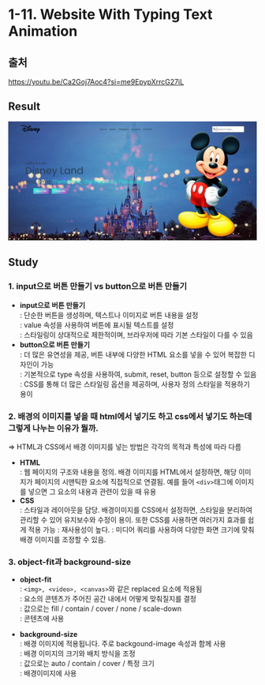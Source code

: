 # 1-11. Website With Typing Text Animation

## 출처

https://youtu.be/Ca2Goj7Aoc4?si=me9EpypXrrcG27iL

## Result

<img src="img/result.png">

## Study

### 1. input으로 버튼 만들기 vs button으로 버튼 만들기

- **input으로 버튼 만들기**  
  : 단순한 버튼을 생성하며, 텍스트나 이미지로 버튼 내용을 설정  
  : value 속성을 사용하여 버튼에 표시될 텍스트를 설정  
  : 스타일링이 상대적으로 제한적이며, 브라우저에 따라 기본 스타일이 다를 수 있음
- **button으로 버튼 만들기**  
  : 더 많은 유연성을 제공, 버튼 내부에 다양한 HTML 요소를 넣을 수 있어 복잡한 디자인이 가능  
  : 기본적으로 type 속성을 사용하여, submit, reset, button 등으로 설정할 수 있음  
  : CSS를 통해 더 많은 스타일링 옵션을 제공하며, 사용자 정의 스타일을 적용하기 용이

### 2. 배경의 이미지를 넣을 때 html에서 넣기도 하고 css에서 넣기도 하는데 그렇게 나누는 이유가 뭘까.

=> HTML과 CSS에서 배경 이미지를 넣는 방법은 각각의 목적과 특성에 따라 다름

- **HTML**  
  : 웹 페이지의 구조와 내용을 정의. 배경 이미지를 HTML에서 설정하면, 해당 이미지가 페이지의 시맨틱한 요소에 직접적으로 연결됨. 예를 들어 `<div>`태그에 이미지를 넣으면 그 요소의 내용과 관련이 있을 때 유용
- **CSS**  
  : 스타일과 레이아웃을 담당. 배경이미지를 CSS에서 설정하면, 스타일을 분리하여 관리할 수 있어 유지보수와 수정이 용이. 또한 CSS를 사용하면 여러가지 효과를 쉽게 적용 가능
  : 재사용성이 높다.
  : 미디어 쿼리를 사용하여 다양한 화면 크기에 맞춰 배경 이미지를 조정할 수 있음.

### 3. object-fit과 background-size

- **object-fit**  
  : `<img>, <video>, <canvas>`와 같은 replaced 요소에 적용됨  
  : 요소의 콘텐츠가 주어진 공간 내에서 어떻게 맞춰질지를 결정  
  : 값으로는 fill / contain / cover / none / scale-down  
  : 콘텐츠에 사용

- **background-size**  
  : 배경 이미지에 적용됩니다. 주로 backgound-image 속성과 함께 사용  
  : 배경 이미지의 크기와 배치 방식을 조정  
  : 값으로는 auto / contain / cover / 특정 크기  
  : 배경이미지에 사용
